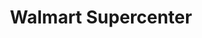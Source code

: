 ---
title: "Walmart Supercenter"
url: /oklahoma-city/walmart-supercenter-northwest-expressway/
shop: Supermarkt
---